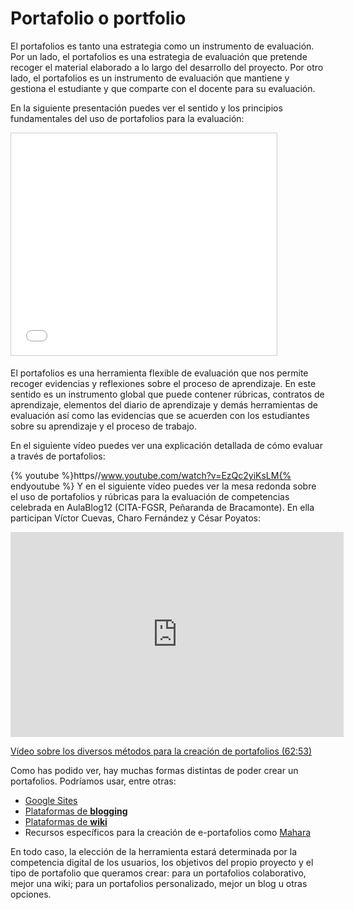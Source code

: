 
# Portafolio o portfolio

El portafolios es tanto una estrategia como un instrumento de evaluación. Por un lado, el portafolios es una estrategia de evaluación que pretende recoger el material elaborado a lo largo del desarrollo del proyecto. Por otro lado, el portafolios es un instrumento de evaluación que mantiene y gestiona el estudiante y que comparte con el docente para su evaluación.

En la siguiente presentación puedes ver el sentido y los principios fundamentales del uso de portafolios para la evaluación:

<iframe width="425" height="355" style="border: 1px solid #CCC; border-width: 1px; margin-bottom: 5px; max-width: 100%;" src="//www.slideshare.net/slideshow/embed_code/key/CNClACe8fG07Il" frameborder="0" marginwidth="0" marginheight="0" scrolling="no" allowfullscreen=""></iframe>

El portafolios es una herramienta flexible de evaluación que nos permite recoger evidencias y reflexiones sobre el proceso de aprendizaje. En este sentido es un instrumento global que puede contener rúbricas, contratos de aprendizaje, elementos del diario de aprendizaje y demás herramientas de evaluación así como las evidencias que se acuerden con los estudiantes sobre su aprendizaje y el proceso de trabajo. 

En el siguiente vídeo puedes ver una explicación detallada de cómo evaluar a través de portafolios:

{% youtube %}https//www.youtube.com/watch?v=EzQc2yiKsLM{% endyoutube %}
Y en el siguiente vídeo puedes ver la mesa redonda sobre el uso de portafolios y rúbricas para la evaluación de competencias celebrada en AulaBlog12 (CITA-FGSR, Peñaranda de Bracamonte). En ella participan Víctor Cuevas, Charo Fernández y César Poyatos:

<iframe width="533" height="328" src="http://cita.fundaciongsr.com/tv/main.php?id=989" frameborder="0" scrolling="no"></iframe>

[Vídeo sobre los diversos métodos para la creación de portafolios (62:53)](http://cita.fundaciongsr.com/tv/main.php?id=989)

Como has podido ver, hay muchas formas distintas de poder crear un portafolios. Podríamos usar, entre otras:

- [Google Sites](https://sites.google.com/site/eportfolioapps/online-tutorials-sites/sites-how-to)
- [Plataformas de **blogging**](http://www.xarxatic.com/el-b-portfolio-educativo-entre-la-facilidad-y-la-utilidad/)
- [Plataformas de **wiki**](http://estrategiasparadocentesuniversitarios.wikispaces.com/UsodelWikicomoportafoliodigital)
- Recursos específicos para la creación de e-portafolios como [Mahara](http://es.wikipedia.org/wiki/Mahara)

En todo caso, la elección de la herramienta estará determinada por la competencia digital de los usuarios, los objetivos del propio proyecto y el tipo de portafolio que queramos crear: para un portafolios colaborativo, mejor una wiki; para un portafolios personalizado, mejor un blog u otras opciones.
